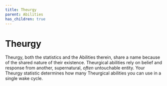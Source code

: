 ```yaml
---
title: Theurgy
parent: Abilities
has_children: true
---
```


# Theurgy

Theurgy, both the statistics and the Abilities therein, share a name because of the shared nature of their existence. Theurgical abilities rely on belief and response from another, supernatural, *often* untouchable entity. Your Theurgy statistic determines how many Theurgical abilities you can use in a single wake cycle.
